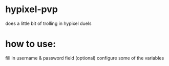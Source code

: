 # hypixel-pvp
does a little bit of trolling in hypixel duels

# how to use: 
fill in username & password field
(optional) configure some of the variables
